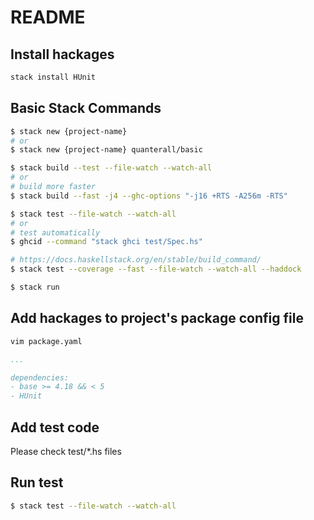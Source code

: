 # README

## Install hackages

```bash
stack install HUnit
```

## Basic Stack Commands

```bash
$ stack new {project-name}
# or
$ stack new {project-name} quanterall/basic

$ stack build --test --file-watch --watch-all
# or
# build more faster
$ stack build --fast -j4 --ghc-options "-j16 +RTS -A256m -RTS"

$ stack test --file-watch --watch-all
# or
# test automatically
$ ghcid --command "stack ghci test/Spec.hs"

# https://docs.haskellstack.org/en/stable/build_command/
$ stack test --coverage --fast --file-watch --watch-all --haddock

$ stack run
```

## Add hackages to project's package config file

```bash
vim package.yaml
```

```yaml
...

dependencies:
- base >= 4.18 && < 5
- HUnit
```

## Add test code

Please check test/*.hs files

## Run test

```bash
$ stack test --file-watch --watch-all
```
